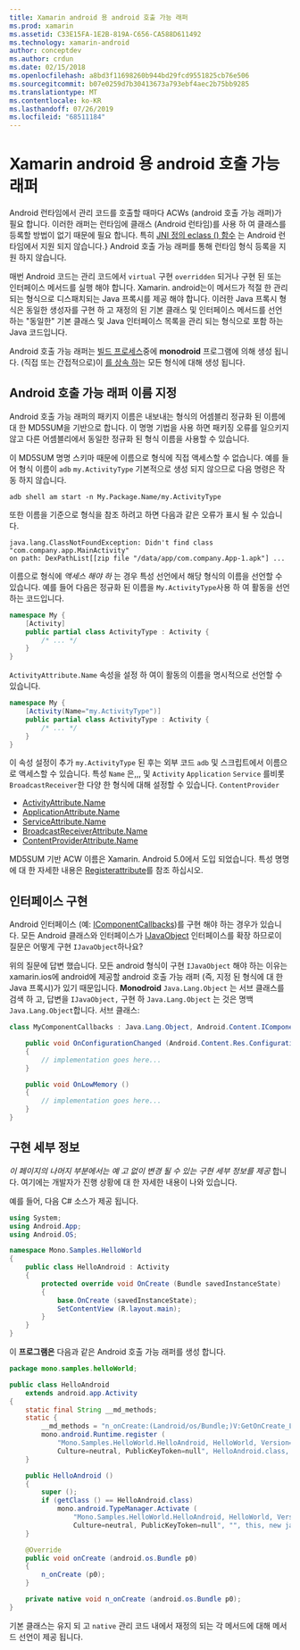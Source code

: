 ```yaml
---
title: Xamarin android 용 android 호출 가능 래퍼
ms.prod: xamarin
ms.assetid: C33E15FA-1E2B-819A-C656-CA588D611492
ms.technology: xamarin-android
author: conceptdev
ms.author: crdun
ms.date: 02/15/2018
ms.openlocfilehash: a8bd3f11698260b944bd29fcd9551825cb76e506
ms.sourcegitcommit: b07e0259d7b30413673a793ebf4aec2b75bb9285
ms.translationtype: MT
ms.contentlocale: ko-KR
ms.lasthandoff: 07/26/2019
ms.locfileid: "68511184"
---
```

# <a name="android-callable-wrappers-for-xamarinandroid"></a>Xamarin android 용 android 호출 가능 래퍼

Android 런타임에서 관리 코드를 호출할 때마다 ACWs (android 호출 가능 래퍼)가 필요 합니다. 이러한 래퍼는 런타임에 클래스 (Android 런타임)를 사용 하 여 클래스를 등록할 방법이 없기 때문에 필요 합니다. 특히 [JNI 정의 eclass () 함수](http://docs.oracle.com/javase/1.5.0/docs/guide/jni/spec/functions.html#wp15986) 는 Android 런타임에서 지원 되지 않습니다.} Android 호출 가능 래퍼를 통해 런타임 형식 등록을 지원 하지 않습니다. 

매번 Android 코드는 관리 코드에서 `virtual` 구현 `overridden` 되거나 구현 된 또는 인터페이스 메서드를 실행 해야 합니다. Xamarin. android는이 메서드가 적절 한 관리 되는 형식으로 디스패치되는 Java 프록시를 제공 해야 합니다. 이러한 Java 프록시 형식은 동일한 생성자를 구현 하 고 재정의 된 기본 클래스 및 인터페이스 메서드를 선언 하는 "동일한" 기본 클래스 및 Java 인터페이스 목록을 관리 되는 형식으로 포함 하는 Java 코드입니다. 

Android 호출 가능 래퍼는 [빌드 프로세스](~/android/deploy-test/building-apps/build-process.md)중에 **monodroid** 프로그램에 의해 생성 됩니다. (직접 또는 간접적으로)이 [를 상속 하](xref:Java.Lang.Object)는 모든 형식에 대해 생성 됩니다. 



## <a name="android-callable-wrapper-naming"></a>Android 호출 가능 래퍼 이름 지정

Android 호출 가능 래퍼의 패키지 이름은 내보내는 형식의 어셈블리 정규화 된 이름에 대 한 MD5SUM을 기반으로 합니다. 이 명명 기법을 사용 하면 패키징 오류를 일으키지 않고 다른 어셈블리에서 동일한 정규화 된 형식 이름을 사용할 수 있습니다. 

이 MD5SUM 명명 스키마 때문에 이름으로 형식에 직접 액세스할 수 없습니다. 예를 들어 형식 이름이 `adb` `my.ActivityType` 기본적으로 생성 되지 않으므로 다음 명령은 작동 하지 않습니다. 

```shell
adb shell am start -n My.Package.Name/my.ActivityType
```

또한 이름을 기준으로 형식을 참조 하려고 하면 다음과 같은 오류가 표시 될 수 있습니다.

```shell
java.lang.ClassNotFoundException: Didn't find class "com.company.app.MainActivity"
on path: DexPathList[[zip file "/data/app/com.company.App-1.apk"] ...
```

이름으로 형식에 *액세스 해야 하* 는 경우 특성 선언에서 해당 형식의 이름을 선언할 수 있습니다. 예를 들어 다음은 정규화 된 이름을 `My.ActivityType`사용 하 여 활동을 선언 하는 코드입니다.

```csharp
namespace My {
    [Activity]
    public partial class ActivityType : Activity {
        /* ... */
    }
}
```

`ActivityAttribute.Name` 속성을 설정 하 여이 활동의 이름을 명시적으로 선언할 수 있습니다. 

```csharp
namespace My {
    [Activity(Name="my.ActivityType")]
    public partial class ActivityType : Activity {
        /* ... */
    }
}
```

이 속성 설정이 추가 `my.ActivityType` 된 후는 외부 코드 `adb` 및 스크립트에서 이름으로 액세스할 수 있습니다. 특성 `Name` 은,,, 및 `Activity` `Application` `Service` 를비롯`BroadcastReceiver`한 다양 한 형식에 대해 설정할 수 있습니다. `ContentProvider` 

-   [ActivityAttribute.Name](xref:Android.App.ActivityAttribute.Name)
-   [ApplicationAttribute.Name](xref:Android.App.ApplicationAttribute.Name)
-   [ServiceAttribute.Name](xref:Android.App.ServiceAttribute.Name)
-   [BroadcastReceiverAttribute.Name](xref:Android.Content.BroadcastReceiverAttribute.Name)
-   [ContentProviderAttribute.Name](xref:Android.Content.ContentProviderAttribute.Name)

MD5SUM 기반 ACW 이름은 Xamarin. Android 5.0에서 도입 되었습니다. 특성 명명에 대 한 자세한 내용은 [Registerattribute](xref:Android.Runtime.RegisterAttribute)를 참조 하십시오. 



## <a name="implementing-interfaces"></a>인터페이스 구현

Android 인터페이스 (예: [IComponentCallbacks](xref:Android.Content.IComponentCallbacks))를 구현 해야 하는 경우가 있습니다. 모든 Android 클래스와 인터페이스가 [IJavaObject](xref:Android.Runtime.IJavaObject) 인터페이스를 확장 하므로이 질문은 어떻게 구현 `IJavaObject`하나요? 

위의 질문에 답변 했습니다. 모든 android 형식이 구현 `IJavaObject` 해야 하는 이유는 xamarin.ios에 android에 제공할 android 호출 가능 래퍼 (즉, 지정 된 형식에 대 한 Java 프록시)가 있기 때문입니다. **Monodroid** `Java.Lang.Object` 는 서브 클래스를 검색 하 고, 답변을 `IJavaObject,` 구현 하 `Java.Lang.Object` 는 것은 명백 `Java.Lang.Object`합니다. 서브 클래스: 

```csharp
class MyComponentCallbacks : Java.Lang.Object, Android.Content.IComponentCallbacks {

    public void OnConfigurationChanged (Android.Content.Res.Configuration newConfig)
    {
        // implementation goes here...
    } 

    public void OnLowMemory ()
    {
        // implementation goes here...
    }
}
```


## <a name="implementation-details"></a>구현 세부 정보

*이 페이지의 나머지 부분에서는 예 고 없이 변경 될 수 있는 구현 세부 정보를 제공* 합니다. 여기에는 개발자가 진행 상황에 대 한 자세한 내용이 나와 있습니다. 

예를 들어, 다음 C# 소스가 제공 됩니다.

```csharp
using System;
using Android.App;
using Android.OS;

namespace Mono.Samples.HelloWorld
{
    public class HelloAndroid : Activity
    {
        protected override void OnCreate (Bundle savedInstanceState)
        {
            base.OnCreate (savedInstanceState);
            SetContentView (R.layout.main);
        }
    }
}
```

이 **프로그램은** 다음과 같은 Android 호출 가능 래퍼를 생성 합니다. 

```java
package mono.samples.helloWorld;

public class HelloAndroid
    extends android.app.Activity
{
    static final String __md_methods;
    static {
        __md_methods = "n_onCreate:(Landroid/os/Bundle;)V:GetOnCreate_Landroid_os_Bundle_Handler\n" + "";
        mono.android.Runtime.register (
            "Mono.Samples.HelloWorld.HelloAndroid, HelloWorld, Version=1.0.0.0, 
            Culture=neutral, PublicKeyToken=null", HelloAndroid.class, __md_methods);
    }

    public HelloAndroid ()
    {
        super ();
        if (getClass () == HelloAndroid.class)
            mono.android.TypeManager.Activate (
                "Mono.Samples.HelloWorld.HelloAndroid, HelloWorld, Version=1.0.0.0, 
                Culture=neutral, PublicKeyToken=null", "", this, new java.lang.Object[] {  });
    }

    @Override
    public void onCreate (android.os.Bundle p0)
    {
        n_onCreate (p0);
    }

    private native void n_onCreate (android.os.Bundle p0);
}
```

기본 클래스는 유지 되 고 `native` 관리 코드 내에서 재정의 되는 각 메서드에 대해 메서드 선언이 제공 됩니다. 
